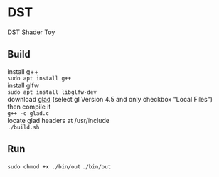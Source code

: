 # DST
DST Shader Toy

## Build
install g++  
```sudo apt install g++```  
install glfw  
```sudo apt install libglfw-dev```  
download [glad](https://glad.dav1d.de/) (select gl Version 4.5 and only checkbox "Local Files")  
then compile it  
```g++ -c glad.c ```  
locate glad headers at /usr/include  
```./build.sh```  

## Run
```sudo chmod +x ./bin/out```
```./bin/out```